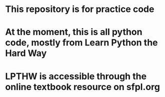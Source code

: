 # This repository is for practice code

# At the moment, this is all python code, mostly from Learn Python the Hard Way
# LPTHW is accessible through the online textbook resource on sfpl.org
